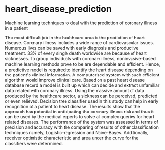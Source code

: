 # heart_disease_prediction
Machine learning techniques to deal with the prediction of coronary illness in a patient

The most difficult job in the healthcare area is the prediction of heart disease. Coronary illness includes a wide range of cardiovascular issues. Numerous lives can be saved with early diagnosis and productive treatment. 33% of every single death worldwide are because of heart sicknesses. To group individuals with coronary illness, noninvasive-based machine learning methods prove to be are dependable and eﬃcient. Hence, a predictive model is required to identify the heart disease depending on the patient's clinical information. A computerized system with such efficient algorithm would improve clinical care. Based on a past heart disease database record a model is built up which can decide and extract unfamiliar data related with coronary illness. Using the massive amount of data produced by the healthcare sector, a sickness can be perceived, predicted or even relieved. Decision tree classifier used in this study can help in early recognition of a patient to heart disease. The results show that the approach has potential in anticipating the coronary illness risk and thus it can be used by the medical experts to solve all complex queries for heart related diseases. The performance of the system was assessed in terms of precision and accuracy with the comparing of results of other classification techniques namely, Logistic-regression and Naive-Bayes. Additionally, receiver optimistic characteristic and area under the curve for the classiﬁers were determined.

